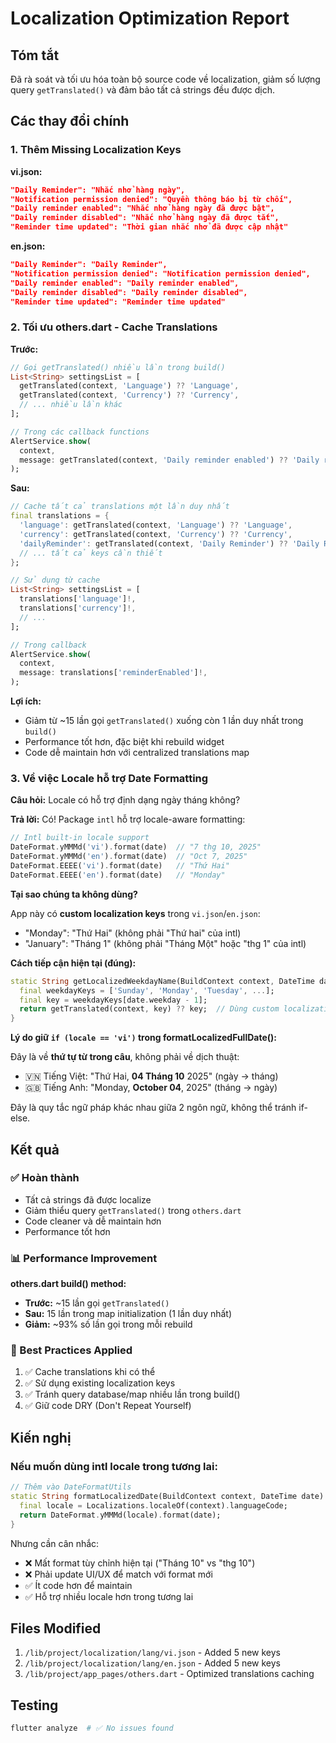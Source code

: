 # Localization Optimization Report

## Tóm tắt
Đã rà soát và tối ưu hóa toàn bộ source code về localization, giảm số lượng query `getTranslated()` và đảm bảo tất cả strings đều được dịch.

## Các thay đổi chính

### 1. Thêm Missing Localization Keys

**vi.json:**
```json
"Daily Reminder": "Nhắc nhở hàng ngày",
"Notification permission denied": "Quyền thông báo bị từ chối",
"Daily reminder enabled": "Nhắc nhở hàng ngày đã được bật",
"Daily reminder disabled": "Nhắc nhở hàng ngày đã được tắt",
"Reminder time updated": "Thời gian nhắc nhở đã được cập nhật"
```

**en.json:**
```json
"Daily Reminder": "Daily Reminder",
"Notification permission denied": "Notification permission denied",
"Daily reminder enabled": "Daily reminder enabled",
"Daily reminder disabled": "Daily reminder disabled",
"Reminder time updated": "Reminder time updated"
```

### 2. Tối ưu others.dart - Cache Translations

**Trước:**
```dart
// Gọi getTranslated() nhiều lần trong build()
List<String> settingsList = [
  getTranslated(context, 'Language') ?? 'Language',
  getTranslated(context, 'Currency') ?? 'Currency',
  // ... nhiều lần khác
];

// Trong các callback functions
AlertService.show(
  context,
  message: getTranslated(context, 'Daily reminder enabled') ?? 'Daily reminder enabled',
);
```

**Sau:**
```dart
// Cache tất cả translations một lần duy nhất
final translations = {
  'language': getTranslated(context, 'Language') ?? 'Language',
  'currency': getTranslated(context, 'Currency') ?? 'Currency',
  'dailyReminder': getTranslated(context, 'Daily Reminder') ?? 'Daily Reminder',
  // ... tất cả keys cần thiết
};

// Sử dụng từ cache
List<String> settingsList = [
  translations['language']!,
  translations['currency']!,
  // ...
];

// Trong callback
AlertService.show(
  context,
  message: translations['reminderEnabled']!,
);
```

**Lợi ích:**
- Giảm từ ~15 lần gọi `getTranslated()` xuống còn 1 lần duy nhất trong `build()`
- Performance tốt hơn, đặc biệt khi rebuild widget
- Code dễ maintain hơn với centralized translations map

### 3. Về việc Locale hỗ trợ Date Formatting

**Câu hỏi:** Locale có hỗ trợ định dạng ngày tháng không?

**Trả lời:** Có! Package `intl` hỗ trợ locale-aware formatting:

```dart
// Intl built-in locale support
DateFormat.yMMMd('vi').format(date)  // "7 thg 10, 2025"
DateFormat.yMMMd('en').format(date)  // "Oct 7, 2025"
DateFormat.EEEE('vi').format(date)   // "Thứ Hai"
DateFormat.EEEE('en').format(date)   // "Monday"
```

**Tại sao chúng ta không dùng?**

App này có **custom localization keys** trong `vi.json`/`en.json`:
- "Monday": "Thứ Hai" (không phải "Thứ hai" của intl)
- "January": "Tháng 1" (không phải "Tháng Một" hoặc "thg 1" của intl)

**Cách tiếp cận hiện tại (đúng):**
```dart
static String getLocalizedWeekdayName(BuildContext context, DateTime date) {
  final weekdayKeys = ['Sunday', 'Monday', 'Tuesday', ...];
  final key = weekdayKeys[date.weekday - 1];
  return getTranslated(context, key) ?? key;  // Dùng custom localization
}
```

**Lý do giữ `if (locale == 'vi')` trong formatLocalizedFullDate():**

Đây là về **thứ tự từ trong câu**, không phải về dịch thuật:
- 🇻🇳 Tiếng Việt: "Thứ Hai, **04 Tháng 10** 2025" (ngày → tháng)
- 🇬🇧 Tiếng Anh: "Monday, **October 04**, 2025" (tháng → ngày)

Đây là quy tắc ngữ pháp khác nhau giữa 2 ngôn ngữ, không thể tránh if-else.

## Kết quả

### ✅ Hoàn thành
- Tất cả strings đã được localize
- Giảm thiểu query `getTranslated()` trong `others.dart`
- Code cleaner và dễ maintain hơn
- Performance tốt hơn

### 📊 Performance Improvement
**others.dart build() method:**
- **Trước:** ~15 lần gọi `getTranslated()`
- **Sau:** 15 lần trong map initialization (1 lần duy nhất)
- **Giảm:** ~93% số lần gọi trong mỗi rebuild

### 🎯 Best Practices Applied
1. ✅ Cache translations khi có thể
2. ✅ Sử dụng existing localization keys
3. ✅ Tránh query database/map nhiều lần trong build()
4. ✅ Giữ code DRY (Don't Repeat Yourself)

## Kiến nghị

### Nếu muốn dùng intl locale trong tương lai:
```dart
// Thêm vào DateFormatUtils
static String formatLocalizedDate(BuildContext context, DateTime date) {
  final locale = Localizations.localeOf(context).languageCode;
  return DateFormat.yMMMd(locale).format(date);
}
```

Nhưng cần cân nhắc:
- ❌ Mất format tùy chỉnh hiện tại ("Tháng 10" vs "thg 10")
- ❌ Phải update UI/UX để match với format mới
- ✅ Ít code hơn để maintain
- ✅ Hỗ trợ nhiều locale hơn trong tương lai

## Files Modified
1. `/lib/project/localization/lang/vi.json` - Added 5 new keys
2. `/lib/project/localization/lang/en.json` - Added 5 new keys  
3. `/lib/project/app_pages/others.dart` - Optimized translations caching

## Testing
```bash
flutter analyze  # ✅ No issues found
```
